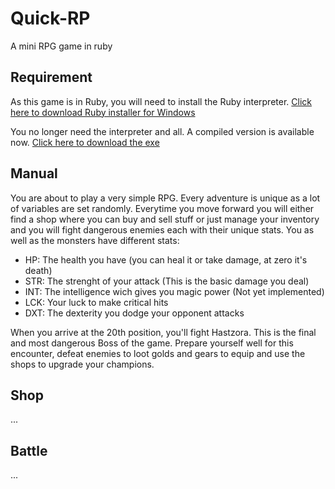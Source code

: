 # Quick-RP
A mini RPG game in ruby

## Requirement
As this game is in Ruby, you will need to install the Ruby interpreter.
[Click here to download Ruby installer for Windows](https://github.com/oneclick/rubyinstaller2/releases/download/rubyinstaller-2.5.0-1/rubyinstaller-2.5.0-1-x86.exe)

You no longer need the interpreter and all. A compiled version is available now.
[Click here to download the exe](https://github.com/Falcondorf/Quick-RP/raw/master/Quick-RP.exe)
## Manual
You are about to play a very simple RPG. Every adventure is unique as a lot of variables are set randomly.
Everytime you move forward you will either find a shop where you can buy and sell stuff or just manage your inventory and you will fight dangerous enemies each with their unique stats.
You as well as the monsters have different stats:
- HP: The health you have (you can heal it or take damage, at zero it's death) 
- STR: The strenght of your attack (This is the basic damage you deal)
- INT: The intelligence wich gives you magic power (Not yet implemented)
- LCK: Your luck to make critical hits
- DXT: The dexterity you dodge your opponent attacks

When you arrive at the 20th position, you'll fight Hastzora. This is the final and most dangerous Boss of the game. Prepare yourself well for this encounter, defeat enemies to loot golds and gears to equip and use the shops to upgrade your champions.

## Shop
...

## Battle
...